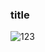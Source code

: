 ### title

![123](https://github.com/images/2023-07-26-15-19-26-js-javascript-b05a25cd76991f2857e1eab1511804a3.gif)